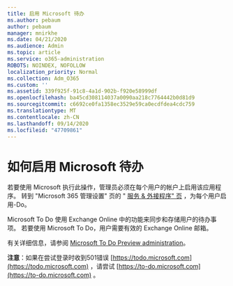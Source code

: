```yaml
---
title: 启用 Microsoft 待办
ms.author: pebaum
author: pebaum
manager: mnirkhe
ms.date: 04/21/2020
ms.audience: Admin
ms.topic: article
ms.service: o365-administration
ROBOTS: NOINDEX, NOFOLLOW
localization_priority: Normal
ms.collection: Adm_O365
ms.custom: ''
ms.assetid: 339f925f-91c8-4a1d-902b-f920e58999df
ms.openlocfilehash: ba45cd308114037a0090aa218c7764442b0d81d9
ms.sourcegitcommit: c6692ce0fa1358ec3529e59ca0ecdfdea4cdc759
ms.translationtype: MT
ms.contentlocale: zh-CN
ms.lasthandoff: 09/14/2020
ms.locfileid: "47709861"
---
```

# <a name="how-to-enable-microsoft-to-do"></a>如何启用 Microsoft 待办

若要使用 Microsoft 执行此操作，管理员必须在每个用户的帐户上启用该应用程序。 转到 "Microsoft 365 管理设置" 页的 " [服务 &amp; 外接程序" 页](https://portal.office.com/adminportal/home#/Settings/ServicesAndAddIns) ，为每个用户启用-Do。
  
Microsoft To Do 使用 Exchange Online 中的功能来同步和存储用户的待办事项。 若要使用 Microsoft To Do，用户需要有效的 Exchange Online 邮箱。
  
有关详细信息，请参阅 [Microsoft To Do Preview administration](https://support.office.com/article/490c1a8c-2333-4952-8125-841afadb9620.aspx)。
  
 **注意**：如果在尝试登录时收到501错误 [https://todo.microsoft.com](https://todo.microsoft.com) ，请尝试 [https://to-do.microsoft.com](https://to-do.microsoft.com) 。
  

